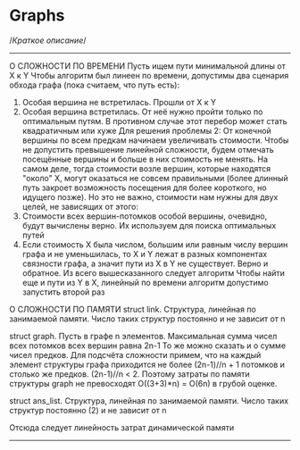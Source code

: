 # Graphs

/*Краткое описание*/
_______________________________________________________________________________________________________________________________________________________________

О СЛОЖНОСТИ ПО ВРЕМЕНИ
Пусть ищем пути минимальной длины от X к Y
Чтобы алгоритм был линеен по времени, допустимы два сценария обхода графа (пока считаем, что путь есть):
  1. Особая вершина не встретилась. Прошли от X к Y
  2. Особая вершина встретилась. От неё нужно пройти только по оптимальным путям. В противном случае этот перебор может стать квадратичным или хуже
Для решения проблемы 2:
От конечной вершины по всем предкам начинаем увеличивать стоимости. Чтобы не допустить превышение линейной сложности, будем отмечать посещённые вершины и больше в них стоимость не менять.
На самом деле, тогда стоимости возле вершин, которые находятся "около" X, могут оказаться не совсем правильными (более длинный путь закроет возможность посещения для более короткого, но идущего позже).
Но это не важно, стоимости нам нужны для двух целей, не зависящих от этого: 
  1. Стоимости всех вершин-потомков особой вершины, очевидно, будут вычислены верно. Их используем для поиска оптимальных путей
  2. Если стоимость X была числом, большим или равным числу вершин графа и не уменьшилась, то X и Y лежат в разных компонентах связности графа, а значит пути из X в Y не существует. Верно и обратное.
Из всего вышесказанного следует алгоритм
Чтобы найти еще и пути из Y в X, линейный по времени алгоритм допустимо запустить второй раз

О СЛОЖНОСТИ ПО ПАМЯТИ
struct link. Структура, линейная по занимаемой памяти. Число таких структур постоянно и не зависит от n

struct graph. Пусть в графе n элементов. Максимальная сумма чисел всех потомков всех вершин равна 2n-1
То же можно сказать и о сумме чисел предков. Для подсчёта сложности примем, что на каждый элемент структуры графа приходится
не более (2n-1)//n + 1 потомков и столько же предков. (2n-1)//n < 2. Поэтому затраты по памяти структуры graph не
превосходят О((3+3)*n) = O(6n) в грубой оценке.

struct ans_list. Структура, линейная по занимаемой памяти. Число таких структур постоянно (2) и не зависит от n

Отсюда следует линейность затрат динамической памяти
_______________________________________________________________________________________________________________________________________________________________
